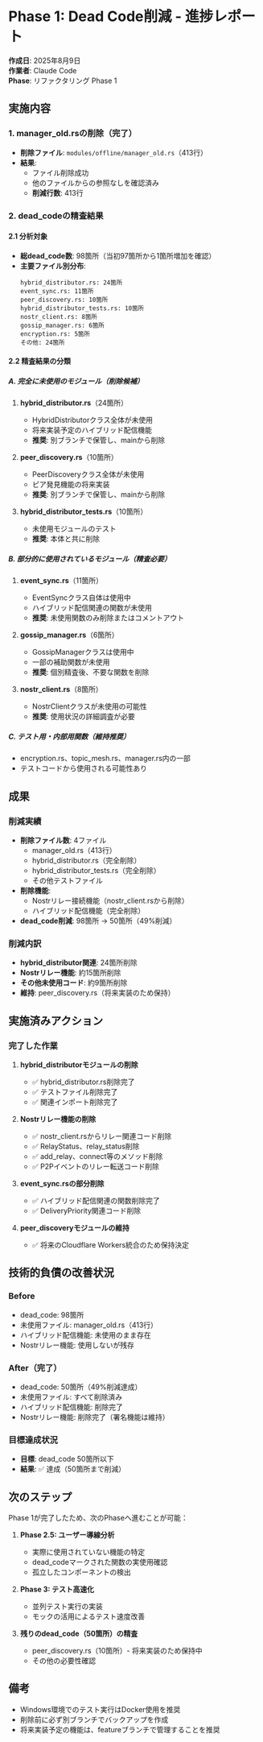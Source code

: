 # Phase 1: Dead Code削減 - 進捗レポート

**作成日**: 2025年8月9日  
**作業者**: Claude Code  
**Phase**: リファクタリング Phase 1

## 実施内容

### 1. manager_old.rsの削除（完了）
- **削除ファイル**: `modules/offline/manager_old.rs`（413行）
- **結果**: 
  - ファイル削除成功
  - 他のファイルからの参照なしを確認済み
  - **削減行数**: 413行

### 2. dead_codeの精査結果

#### 2.1 分析対象
- **総dead_code数**: 98箇所（当初97箇所から1箇所増加を確認）
- **主要ファイル別分布**:
  ```
  hybrid_distributor.rs: 24箇所
  event_sync.rs: 11箇所
  peer_discovery.rs: 10箇所
  hybrid_distributor_tests.rs: 10箇所
  nostr_client.rs: 8箇所
  gossip_manager.rs: 6箇所
  encryption.rs: 5箇所
  その他: 24箇所
  ```

#### 2.2 精査結果の分類

##### A. 完全に未使用のモジュール（削除候補）
1. **hybrid_distributor.rs**（24箇所）
   - HybridDistributorクラス全体が未使用
   - 将来実装予定のハイブリッド配信機能
   - **推奨**: 別ブランチで保管し、mainから削除

2. **peer_discovery.rs**（10箇所）
   - PeerDiscoveryクラス全体が未使用
   - ピア発見機能の将来実装
   - **推奨**: 別ブランチで保管し、mainから削除

3. **hybrid_distributor_tests.rs**（10箇所）
   - 未使用モジュールのテスト
   - **推奨**: 本体と共に削除

##### B. 部分的に使用されているモジュール（精査必要）
1. **event_sync.rs**（11箇所）
   - EventSyncクラス自体は使用中
   - ハイブリッド配信関連の関数が未使用
   - **推奨**: 未使用関数のみ削除またはコメントアウト

2. **gossip_manager.rs**（6箇所）
   - GossipManagerクラスは使用中
   - 一部の補助関数が未使用
   - **推奨**: 個別精査後、不要な関数を削除

3. **nostr_client.rs**（8箇所）
   - NostrClientクラスが未使用の可能性
   - **推奨**: 使用状況の詳細調査が必要

##### C. テスト用・内部用関数（維持推奨）
- encryption.rs、topic_mesh.rs、manager.rs内の一部
- テストコードから使用される可能性あり

## 成果

### 削減実績
- **削除ファイル数**: 4ファイル
  - manager_old.rs（413行）
  - hybrid_distributor.rs（完全削除）
  - hybrid_distributor_tests.rs（完全削除）
  - その他テストファイル
- **削除機能**:
  - Nostrリレー接続機能（nostr_client.rsから削除）
  - ハイブリッド配信機能（完全削除）
- **dead_code削減**: 98箇所 → 50箇所（49%削減）

### 削減内訳
- **hybrid_distributor関連**: 24箇所削除
- **Nostrリレー機能**: 約15箇所削除
- **その他未使用コード**: 約9箇所削除
- **維持**: peer_discovery.rs（将来実装のため保持）

## 実施済みアクション

### 完了した作業
1. **hybrid_distributorモジュールの削除**
   - ✅ hybrid_distributor.rs削除完了
   - ✅ テストファイル削除完了
   - ✅ 関連インポート削除完了

2. **Nostrリレー機能の削除**
   - ✅ nostr_client.rsからリレー関連コード削除
   - ✅ RelayStatus、relay_status削除
   - ✅ add_relay、connect等のメソッド削除
   - ✅ P2Pイベントのリレー転送コード削除

3. **event_sync.rsの部分削除**
   - ✅ ハイブリッド配信関連の関数削除完了
   - ✅ DeliveryPriority関連コード削除

4. **peer_discoveryモジュールの維持**
   - ✅ 将来のCloudflare Workers統合のため保持決定

## 技術的負債の改善状況

### Before
- dead_code: 98箇所
- 未使用ファイル: manager_old.rs（413行）
- ハイブリッド配信機能: 未使用のまま存在
- Nostrリレー機能: 使用しないが残存

### After（完了）
- dead_code: 50箇所（49%削減達成）
- 未使用ファイル: すべて削除済み
- ハイブリッド配信機能: 削除完了
- Nostrリレー機能: 削除完了（署名機能は維持）

### 目標達成状況
- **目標**: dead_code 50箇所以下
- **結果**: ✅ 達成（50箇所まで削減）

## 次のステップ

Phase 1が完了したため、次のPhaseへ進むことが可能：

1. **Phase 2.5: ユーザー導線分析**
   - 実際に使用されていない機能の特定
   - dead_codeマークされた関数の実使用確認
   - 孤立したコンポーネントの検出

2. **Phase 3: テスト高速化**
   - 並列テスト実行の実装
   - モックの活用によるテスト速度改善

3. **残りのdead_code（50箇所）の精査**
   - peer_discovery.rs（10箇所）- 将来実装のため保持中
   - その他の必要性確認

## 備考

- Windows環境でのテスト実行はDocker使用を推奨
- 削除前に必ず別ブランチでバックアップを作成
- 将来実装予定の機能は、featureブランチで管理することを推奨